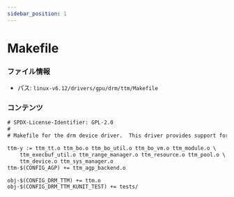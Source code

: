 ```yaml
---
sidebar_position: 1
---
```

# Makefile

### ファイル情報

- パス: `linux-v6.12/drivers/gpu/drm/ttm/Makefile`

### コンテンツ

```txt
# SPDX-License-Identifier: GPL-2.0
#
# Makefile for the drm device driver.  This driver provides support for the

ttm-y := ttm_tt.o ttm_bo.o ttm_bo_util.o ttm_bo_vm.o ttm_module.o \
	ttm_execbuf_util.o ttm_range_manager.o ttm_resource.o ttm_pool.o \
	ttm_device.o ttm_sys_manager.o
ttm-$(CONFIG_AGP) += ttm_agp_backend.o

obj-$(CONFIG_DRM_TTM) += ttm.o
obj-$(CONFIG_DRM_TTM_KUNIT_TEST) += tests/

```
